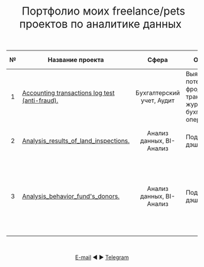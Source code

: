 <h1 style="font-weight:normal" align="center">
  &nbsp;Портфолио моих freelance/pets проектов по аналитике данных&nbsp;
</h1>
<br>

|№|Название проекта|Сфера|Описание|Навыки и инструменты|Ключевые теги|
|:-----:|-----|:-----:|-----|:-----:|:-----:|
|1|[Accounting transactions log test (anti-fraud).](https://github.com/AVGorbulya/My_freelance_project/tree/main/Accounting_transactions_log_test)|Бухгалтерский учет, Аудит|Выявление потенциальных фрод-транзакций в журнале бухгалтерских операций| `Python` `Pandas` |предобработка, срезы данных, функции, обработка текста|
|2|[Analysis_results_of_land_inspections.](https://github.com/AVGorbulya/My_freelance_projects/tree/main/Analysis_results_of_land_inspections)|Анализ данных, BI-Анализ|Подготовка дэшборда| `Python` `Pandas`  'GeoJson' 'Folium' 'Streamlit' |геоаналитика|
|3|[Analysis_behavior_fund's_donors.](https://github.com/AVGorbulya/My_freelance_projects/tree/main/Analysis_results_of_land_inspections)|Анализ данных, BI-Анализ|Подготовка дэшборда| Python, Pandas, plotly,  matplotlib, scipy |обработка данных, RFM-анализ, статистический тест, критерий Стьюдента, Манна-Уитния, Левена, Шапаиро-Уилка|

 

<br>
<span align="center">

[E-mail](mailto:avgorjob@gmail.com) ◄ ► [Telegram](https://t.me/AVGorbulya)


